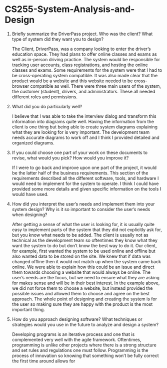 # CS255-System-Analysis-and-Design

1. Briefly summarize the DriverPass project. Who was the client? What type of system did they want you to design?

	The Client, DriverPass, was a company looking to enter the driver’s education space. They had plans to offer online classes and exams as well as in-person driving practice. The system would be responsible for tracking user accounts, class registrations, and hosting the online classes and exams. Some requirements for the system were that I had to be cross-operating system compatible. It was also made clear that the product would be a website and this website needed to be cross-browser compatible as well. There were three main users of the system, the customer (student), drivers, and administrators. These all needed different roles and permissions.

3. What did you do particularly well?

	I believe that I was able to take the interview dialog and transform this information into diagrams quite well. Having the information from the client is one thing but being able to create system diagrams explaining what they are looking for is very important. The development team needs accurate diagrams to work off and I think I provided detailed and organized diagrams.

3. If you could choose one part of your work on these documents to revise, what would you pick? How would you improve it?
   
	If I were to go back and improve upon one part of the project, it would be the latter half of the business requirements. This section of the requirements described all the different software, tools, and hardware I would need to implement for the system to operate. I think I could have provided some more details and given specific information on the tools I would have used.

5. How did you interpret the user’s needs and implement them into your system design? Why is it so important to consider the user’s needs when designing?
   
	After getting a sense of what the user is looking for, it is usually quite easy to implement parts of the system that they did not explicitly ask for, but you know what needs to be added. The client is usually not as technical as the development team so oftentimes they know what they want the system to do but don’t know the best way to do it. Our client, for example, first wanted the system to be used online and offline but also wanted data to be stored on the site. We knew that if data was changed offline then it would not match up when the system came back online. We were able to explain how this could be an issue and direct them towards choosing a website that would always be online. The user’s needs are the focus, but we need to ensure what they are asking for makes sense and will be in their best interest. In the example above, we did not force them to choose a website, but instead provided the possible issues and allowed them to choose and agree on the best approach. The whole point of designing and creating the system is for the user so making sure they are happy with the product is the most important thing.

5. How do you approach designing software? What techniques or strategies would you use in the future to analyze and design a system?
   
	Developing programs is an iterative process and one that is complemented very well with the agile framework. Oftentimes, programming is unlike other projects where there is a strong structure and set rules and regulations one must follow. Programming is the process of innovation so knowing that something won’t be fully correct the first time around allows for 
